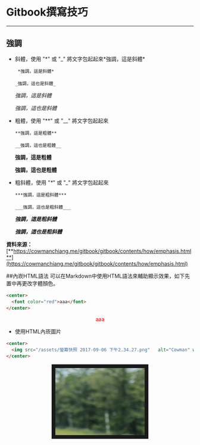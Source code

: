 # Gitbook撰寫技巧

---

## 強調

* 斜體，使用 "\*" 或 "\_" 將文字包起起來\*強調，這是斜體\*

  ```
   *強調，這是斜體*

  _強調，這也是斜體_
  ```

  _強調，這是斜體_

  _強調，這也是斜體_

* 粗體，使用 "\*\*" 或 "\_\_" 將文字包起起來

  ```
  **強調，這是粗體**

  __強調，這也是粗體__
  ```

  **強調，這是粗體**

  **強調，這也是粗體**

* 粗斜體，使用 "_\*_" 或 "_\__" 將文字包起起來

  ```
  ***強調，這是粗斜體***

  ___強調，這也是粗斜體___
  ```

  _**強調，這是粗斜體**_

  _**強調，這也是粗斜體**_

**資料來源：**[**https://cowmanchiang.me/gitbook/gitbook/contents/how/emphasis.html**](https://cowmanchiang.me/gitbook/gitbook/contents/how/emphasis.html)

##內崁HTML語法
可以在Markdown中使用HTML語法來輔助顯示效果，如下先置中再更改字體顏色。

```HTML
<center>
  <font color="red">aaa</font>
</center>
```
<center>
  <font color="red">aaa</font>
</center>

*  使用HTML內崁圖片

```HTML
<center>
  <img src="/assets/螢幕快照 2017-09-06 下午2.34.27.png"   alt="Cowman" width="240" height="180" border="10"/>
</center>
```
<div style="border-radius:20%">
  <center>
    <img src="/assets/螢幕快照 2017-09-06 下午2.34.27.png"   alt="Cowman" width="240" height="180" border="10"/>
  </center>
</div>


